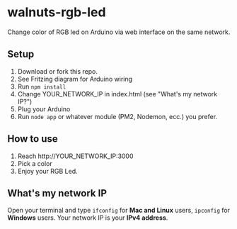 # walnuts-rgb-led
Change color of RGB led on Arduino via web interface on the same network.

## Setup

1. Download or fork this repo.
2. See Fritzing diagram for Arduino wiring
3. Run `npm install`
4. Change YOUR_NETWORK_IP in index.html (see "What's my network IP?")
5. Plug your Arduino
6. Run `node app` or whatever module (PM2, Nodemon, ecc.) you prefer.

## How to use

1. Reach http://YOUR_NETWORK_IP:3000
2. Pick a color
3. Enjoy your RGB Led.

## What's my network IP

Open your terminal and type `ifconfig` for **Mac and Linux** users, `ipconfig` for **Windows** users.
Your network IP is your **IPv4 address**.
